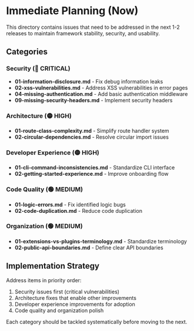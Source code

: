 # Immediate Planning (Now)

This directory contains issues that need to be addressed in the next 1-2 releases to maintain framework stability, security, and usability.

## Categories

### Security (🔴 CRITICAL)
- **01-information-disclosure.md** - Fix debug information leaks
- **02-xss-vulnerabilities.md** - Address XSS vulnerabilities in error pages  
- **04-missing-authentication.md** - Add basic authentication middleware
- **09-missing-security-headers.md** - Implement security headers

### Architecture (🟡 HIGH)
- **01-route-class-complexity.md** - Simplify route handler system
- **02-circular-dependencies.md** - Resolve circular import issues

### Developer Experience (🟡 HIGH)  
- **01-cli-command-inconsistencies.md** - Standardize CLI interface
- **02-getting-started-experience.md** - Improve onboarding flow

### Code Quality (🟢 MEDIUM)
- **01-logic-errors.md** - Fix identified logic bugs
- **02-code-duplication.md** - Reduce code duplication

### Organization (🟢 MEDIUM)
- **01-extensions-vs-plugins-terminology.md** - Standardize terminology
- **02-public-api-boundaries.md** - Define clear API boundaries

## Implementation Strategy

Address items in priority order:
1. Security issues first (critical vulnerabilities)
2. Architecture fixes that enable other improvements  
3. Developer experience improvements for adoption
4. Code quality and organization polish

Each category should be tackled systematically before moving to the next.